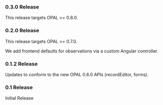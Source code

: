 ### 0.3.0 Release

This release targets OPAL >= 0.8.0.

### 0.2.0 Release

This release targets OPAL >= 0.7.0.

We add frontend defaults for observations via a custom Angular controller.

### 0.1.2 Release

Updates to conform to the new OPAL 0.6.0 APIs (recordEditor, forms).

### 0.1 Release

Initial Release
